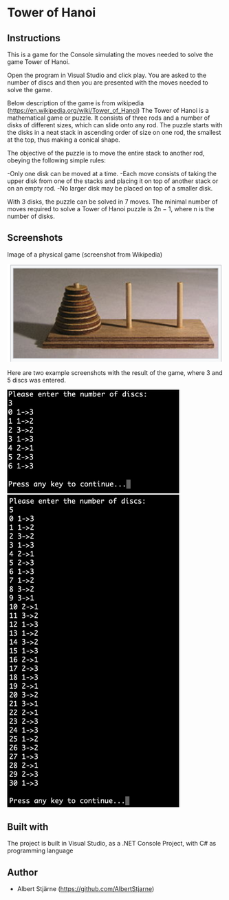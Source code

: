 # Tower of Hanoi

## Instructions
This is a game for the Console simulating the moves needed to solve the game Tower of Hanoi.

Open the program in Visual Studio and click play. You are asked to the number of discs and then you are presented with the moves needed to solve the game.

Below description of the game is from wikipedia (https://en.wikipedia.org/wiki/Tower_of_Hanoi)
The Tower of Hanoi is a mathematical game or puzzle. It consists of three rods and a number of disks of different sizes, which can slide onto any rod. The puzzle starts with the disks in a neat stack in ascending order of size on one rod, the smallest at the top, thus making a conical shape.

The objective of the puzzle is to move the entire stack to another rod, obeying the following simple rules:

-Only one disk can be moved at a time.
-Each move consists of taking the upper disk from one of the stacks and placing it on top of another stack or on an empty rod.
-No larger disk may be placed on top of a smaller disk.

With 3 disks, the puzzle can be solved in 7 moves. The minimal number of moves required to solve a Tower of Hanoi puzzle is 2n − 1, where n is the number of disks.

## Screenshots

Image of a physical game (screenshot from Wikipedia)

<img src="TowerOfHanoi-WikipediaImage.png" width=500>

Here are two example screenshots with the result of the game, where 3 and 5 discs was entered.

<img src="TowerOfHanoi-3discs.png" width=400>

<img src="TowerOfHanoi-5discs.png" width=400>

## Built with
The project is built in Visual Studio, as a .NET Console Project, with C# as programming language

## Author
* Albert Stjärne (https://github.com/AlbertStjarne)
